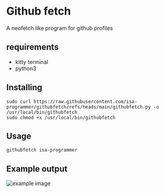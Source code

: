 # Github fetch

A neofetch like program for github profiles

## requirements
- kitty terminal
- python3

## Installing
```
sudo curl https://raw.githubusercontent.com/isa-programmer/githubfetch/refs/heads/main/githubfetch.py -o /usr/local/bin/githubfetch
sudo chmod +x /usr/local/bin/githubfetch
```

## Usage
```
githubfetch isa-programmer
```
## Example output
![example image](https://i.imgur.com/DQLX6I3.png)
